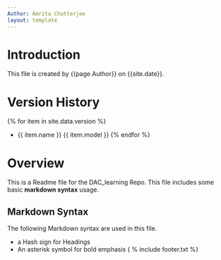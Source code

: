 ```yaml
---
Author: Amrita Chatterjee
layout: template
---
```



# Introduction

This file is created by {{page.Author}} on {{site.date}}.

# Version History

{% for item in site.data.version %}
-  {{ item.name }} {{ item.model }}
{% endfor %}

# Overview

This is a Readme file for the DAC_learning Repo. This file includes some basic **markdown syntax** usage.

## Markdown Syntax

The following Markdown syntax are used in this file.
-  a Hash sign for Headings
-  An asterisk symbol for bold emphasis
{ % include footer.txt %}